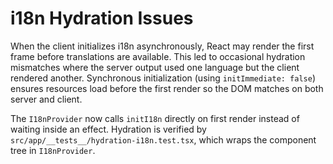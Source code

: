 # i18n Hydration Issues

When the client initializes i18n asynchronously, React may render the first frame before translations are available. This led to occasional hydration mismatches where the server output used one language but the client rendered another. Synchronous initialization (using `initImmediate: false`) ensures resources load before the first render so the DOM matches on both server and client.

The `I18nProvider` now calls `initI18n` directly on first render instead of waiting inside an effect. Hydration is verified by `src/app/__tests__/hydration-i18n.test.tsx`, which wraps the component tree in `I18nProvider`.
